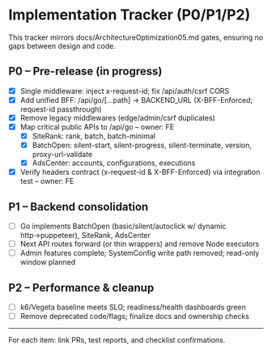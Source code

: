 # Implementation Tracker (P0/P1/P2)

This tracker mirrors docs/ArchitectureOptimization05.md gates, ensuring no gaps between design and code.

## P0 – Pre-release (in progress)
- [x] Single middleware: inject x-request-id; fix /api/auth/csrf CORS
- [x] Add unified BFF: /api/go/[...path] → BACKEND_URL (X-BFF-Enforced; request-id passthrough)
- [x] Remove legacy middlewares (edge/admin/csrf duplicates)
- [x] Map critical public APIs to /api/go – owner: FE
  - [x] SiteRank: rank, batch, batch-minimal
  - [x] BatchOpen: silent-start, silent-progress, silent-terminate, version, proxy-url-validate
  - [x] AdsCenter: accounts, configurations, executions
- [x] Verify headers contract (x-request-id & X-BFF-Enforced) via integration test – owner: FE

## P1 – Backend consolidation
- [ ] Go implements BatchOpen (basic/silent/autoclick w/ dynamic http→puppeteer), SiteRank, AdsCenter
- [ ] Next API routes forward (or thin wrappers) and remove Node executors
- [ ] Admin features complete; SystemConfig write path removed; read-only window planned

## P2 – Performance & cleanup
- [ ] k6/Vegeta baseline meets SLO; readiness/health dashboards green
- [ ] Remove deprecated code/flags; finalize docs and ownership checks

---
For each item: link PRs, test reports, and checklist confirmations.
